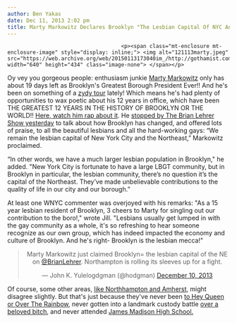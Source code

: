 ```yaml
---
author: Ben Yakas
date: Dec 11, 2013 2:02 pm
title: Marty Markowitz Declares Brooklyn "The Lesbian Capital Of NYC And The Northeast"
---
```


	
										<p><span class="mt-enclosure mt-enclosure-image" style="display: inline;"> <img alt="121113marty.jpeg" src="https://web.archive.org/web/20150113173040im_/http://gothamist.com/attachments/byakas/121113marty.jpeg" width="640" height="434" class="image-none"> </span></p>

<p>Oy vey you gorgeous people: enthusiasm junkie <a href="https://web.archive.org/web/20150113173040/http://gothamist.com/tags/martymarkowitz">Marty Markowitz</a> only has about 19 days left as Brooklyn&apos;s Greatest Borough President Ever!! And he&apos;s been on something of a <a href="https://web.archive.org/web/20150113173040/http://gothamist.com/2013/04/12/photos_marty_markowitz_throws_150k.php#photo-1">zydy tour</a> lately! Which means he&apos;s had plenty of opportunities to wax poetic about his 12 years in office, which have been THE GREATEST 12 YEARS IN THE HISTORY OF BROOKLYN OR THE WORLD!! <a href="https://web.archive.org/web/20150113173040/http://gothamist.com/2012/04/16/brooklyn_borough_president_marty_ma.php">Here, watch him rap about it</a>. He <a href="https://web.archive.org/web/20150113173040/http://www.wnyc.org/story/marty-markowitz-rise-brooklyn/">stopped by The Brian Lehrer Show yesterday</a> to talk about how Brooklyn has changed, and offered lots of praise, to all the beautiful lesbians and all the hard-working gays: &#x201C;We remain the lesbian capital of New York City and the Northeast,&#x201D; Markowitz proclaimed.</p>

<p>&#x201C;In other words, we have a much larger lesbian population in Brooklyn,&quot; he added. &quot;New York City is fortunate to have a large LBGT community, but in Brooklyn in particular, the lesbian community, there&#x2019;s no question it&#x2019;s the capital of the Northeast. They&#x2019;ve made unbelievable contributions to the quality of life in our city and our borough.&#x201D;</p>

<p>At least one WNYC commenter was overjoyed with his remarks: &quot;As a 15 year lesbian resident of Brooklyn, 3 cheers to Marty for singling out our contribution to the boro!,&quot; wrote Jill. &quot;Lesbians usually get lumped in with the gay community as a whole, it&apos;s so refreshing to hear someone recognize as our own group, which has indeed impacted the economy and culture of Brooklyn. And he&apos;s right- Brooklyn is the lesbian mecca!&quot;</p>

<center><blockquote class="twitter-tweet" lang="en"><p>Marty Markowitz just claimed Brooklyn= the lesbian capital of the NE on <a href="https://web.archive.org/web/20150113173040/https://twitter.com/BrianLehrer">@BrianLehrer</a>. Northampton is rolling its sleeves up for a fight.</p>&#x2014; John K. Yulelogdgman (@hodgman) <a href="https://web.archive.org/web/20150113173040/https://twitter.com/hodgman/statuses/410437834672062464">December 10, 2013</a></blockquote>
<script async src="//web.archive.org/web/20150113173040js_/http://platform.twitter.com/widgets.js" charset="utf-8"></script></center>

<p>Of course, some other areas, <a href="https://web.archive.org/web/20150113173040/http://jezebel.com/5878916/the-21-most-lesbianish-cities-in-america">like Northhampton and Amherst</a>, might disagree slightly. But that&apos;s just because they&apos;ve never been <a href="https://web.archive.org/web/20150113173040/http://gothamist.com/2013/06/26/the_best_gay_parties_in_nyc.php">to Hey Queen or Over The Rainbow</a>, never gotten into a landmark custody battle <a href="https://web.archive.org/web/20150113173040/http://gothamist.com/2012/03/17/ex-lesbian_lovers_battle_over_belov.php">over a beloved bitch</a>, and never attended <a href="https://web.archive.org/web/20150113173040/http://gothamist.com/tags/JamesMadisonHighSchool">James Madison High School.</a></p>					
										
									
				